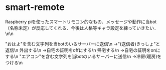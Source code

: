 # smart-remote

Raspberry piを使ったスマートリモコン的なもの．メッセージや動作に当bot（名称未定）が反応してくれる．今後は人格等キャラ設定を練っていきたい．\n\n

"おはよ"を含む文字列を当botのいるサーバーに送信\n
→"(送信者)きっしょ"と返信\n
外出する\n
→自宅の証明をoffにする\n
帰宅する\n
→自宅の証明をonにする\n
"エアコン"を含む文字列を当botのいるサーバーに送信\n
→冷房(暖房)をつける\n
